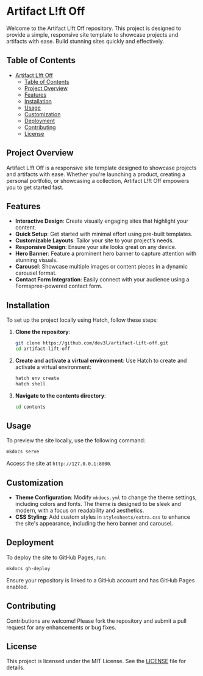 # Artifact L!ft Off

Welcome to the Artifact L!ft Off repository. This project is designed to provide a simple, responsive site template to showcase projects and artifacts with ease. Build stunning sites quickly and effectively.

## Table of Contents

- [Artifact L!ft Off](#artifact-lft-off)
  - [Table of Contents](#table-of-contents)
  - [Project Overview](#project-overview)
  - [Features](#features)
  - [Installation](#installation)
  - [Usage](#usage)
  - [Customization](#customization)
  - [Deployment](#deployment)
  - [Contributing](#contributing)
  - [License](#license)

## Project Overview

Artifact L!ft Off is a responsive site template designed to showcase projects and artifacts with ease. Whether you're launching a product, creating a personal portfolio, or showcasing a collection, Artifact L!ft Off empowers you to get started fast.

## Features

- **Interactive Design**: Create visually engaging sites that highlight your content.
- **Quick Setup**: Get started with minimal effort using pre-built templates.
- **Customizable Layouts**: Tailor your site to your project’s needs.
- **Responsive Design**: Ensure your site looks great on any device.
- **Hero Banner**: Feature a prominent hero banner to capture attention with stunning visuals.
- **Carousel**: Showcase multiple images or content pieces in a dynamic carousel format.
- **Contact Form Integration**: Easily connect with your audience using a Formspree-powered contact form.

## Installation

To set up the project locally using Hatch, follow these steps:

1. **Clone the repository**:

   ```bash
   git clone https://github.com/dev3l/artifact-lift-off.git
   cd artifact-lift-off
   ```

2. **Create and activate a virtual environment**:
   Use Hatch to create and activate a virtual environment:

   ```bash
   hatch env create
   hatch shell
   ```

3. **Navigate to the contents directory**:

   ```bash
   cd contents
   ```

## Usage

To preview the site locally, use the following command:

```bash
mkdocs serve
```

Access the site at `http://127.0.0.1:8000`.

## Customization

- **Theme Configuration**: Modify `mkdocs.yml` to change the theme settings, including colors and fonts. The theme is designed to be sleek and modern, with a focus on readability and aesthetics.
- **CSS Styling**: Add custom styles in `stylesheets/extra.css` to enhance the site's appearance, including the hero banner and carousel.

## Deployment

To deploy the site to GitHub Pages, run:

```bash
mkdocs gh-deploy
```

Ensure your repository is linked to a GitHub account and has GitHub Pages enabled.

## Contributing

Contributions are welcome! Please fork the repository and submit a pull request for any enhancements or bug fixes.

## License

This project is licensed under the MIT License. See the [LICENSE](LICENSE) file for details.
